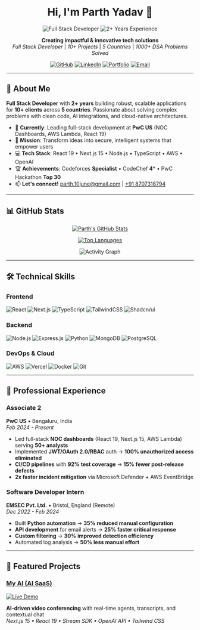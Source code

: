 <div align="center">

# Hi, I'm **Parth Yadav** 👋

![Full Stack Developer](https://img.shields.io/badge/Full%20Stack%20Developer-007ACC?style=for-the-badge&logo=react&logoColor=white)
![2+ Years Experience](https://img.shields.io/badge/2%2B%20Years-FF6B6B?style=for-the-badge&logo=clock&logoColor=white)

**Creating impactful & innovative tech solutions**  
*Full Stack Developer* | *10+ Projects* | *5 Countries* | *1000+ DSA Problems Solved*

[![GitHub](https://img.shields.io/badge/GitHub-181717?style=for-the-badge&logo=github&logoColor=white)](https://github.com/parthyadav10june)
[![LinkedIn](https://img.shields.io/badge/LinkedIn-0077B5?style=for-the-badge&logo=linkedin&logoColor=white)](https://linkedin.com/in/parthyadav10june)
[![Portfolio](https://img.shields.io/badge/Portfolio-000?style=for-the-badge&logo=globe&logoColor=white)](https://parthyadav.dev)
[![Email](https://img.shields.io/badge/Email-D14836?style=for-the-badge&logo=gmail&logoColor=white)](mailto:parth.10june@gmail.com)

</div>

---

## 🌟 **About Me**

**Full Stack Developer** with **2+ years** building robust, scalable applications for **10+ clients** across **5 countries**. Passionate about solving complex problems with clean code, AI integrations, and cloud-native architectures.

- 🔭 **Currently**: Leading full-stack development at **PwC US** (NOC Dashboards, AWS Lambda, React 19)
- 🎯 **Mission**: Transform ideas into secure, intelligent systems that empower users
- 💻 **Tech Stack**: React 19 • Next.js 15 • Node.js • TypeScript • AWS • OpenAI
- 🏆 **Achievements**: Codeforces **Specialist** • CodeChef **4*** • PwC Hackathon **Top 30**
- 📫 **Let's connect!** [parth.10june@gmail.com](mailto:parth.10june@gmail.com) | [+91 8707318794](tel:+918707318794)

---

## 📊 **GitHub Stats**

<div align="center">

[![Parth's GitHub Stats](https://github-readme-stats.vercel.app/api?username=parthyadav10june&show_icons=true&theme=radical&hide_border=true&include_all_commits=true)](https://github.com/anuraghazra/github-readme-stats)

[![Top Languages](https://github-readme-stats.vercel.app/api/top-langs/?username=parthyadav10june&layout=compact&theme=radical&hide_border=true)](https://github.com/anuraghazra/github-readme-stats)

![Activity Graph](https://github-readme-activity-graph.vercel.app/graph?username=parthyadav10june&theme=react-dark&hide_border=true)

</div>

---

## 🛠 **Technical Skills**

### **Frontend**
![React](https://img.shields.io/badge/React-19-blue?style=flat&logo=react&logoColor=white)
![Next.js](https://img.shields.io/badge/Next.js-15-black?style=flat&logo=next.js&logoColor=white)
![TypeScript](https://img.shields.io/badge/TypeScript-007ACC?style=flat&logo=typescript&logoColor=white)
![TailwindCSS](https://img.shields.io/badge/TailwindCSS-v4-06B6D4?style=flat&logo=tailwind&logoColor=white)
![Shadcn/ui](https://img.shields.io/badge/Shadcn--ui-F472B6?style=flat&logo=shadcn&logoColor=white)

### **Backend**
![Node.js](https://img.shields.io/badge/Node.js-3C873A?style=flat&logo=node.js&logoColor=white)
![Express.js](https://img.shields.io/badge/Express.js-404D59?style=flat&logo=express&logoColor=white)
![Python](https://img.shields.io/badge/Python-3776AB?style=flat&logo=python&logoColor=white)
![MongoDB](https://img.shields.io/badge/MongoDB-47A248?style=flat&logo=mongodb&logoColor=white)
![PostgreSQL](https://img.shields.io/badge/PostgreSQL-336791?style=flat&logo=postgresql&logoColor=white)

### **DevOps & Cloud**
![AWS](https://img.shields.io/badge/AWS-FF9900?style=flat&logo=amazon-aws&logoColor=white)
![Vercel](https://img.shields.io/badge/Vercel-000?style=flat&logo=vercel&logoColor=white)
![Docker](https://img.shields.io/badge/Docker-2496ED?style=flat&logo=docker&logoColor=white)
![Git](https://img.shields.io/badge/Git-F05032?style=flat&logo=git&logoColor=white)

---

## 💼 **Professional Experience**

### **Associate 2**  
**PwC US** • Bengaluru, India  
*Feb 2024 - Present*

- Led full-stack **NOC dashboards** (React 19, Next.js 15, AWS Lambda) serving **50+ analysts**
- Implemented **JWT/OAuth 2.0/RBAC** auth → **100% unauthorized access eliminated**
- **CI/CD pipelines** with **92% test coverage** → **15% fewer post-release defects**
- **2x faster incident mitigation** via Microsoft Defender + AWS EventBridge

### **Software Developer Intern**  
**EMSEC Pvt. Ltd.** • Bristol, England (Remote)  
*Dec 2022 - Feb 2024*

- Built **Python automation** → **35% reduced manual configuration**
- **API development** for email alerts → **25% faster critical response**
- **Custom filtering** → **30% improved detection efficiency**
- Automated log analysis → **50% less manual effort**

---

## 🚀 **Featured Projects**

### **[My AI (AI SaaS)](https://github.com/parthyadav10june/my-ai)**  
[![Live Demo](https://img.shields.io/badge/Live%20Demo-000?style=for-the-badge&logo=vercel&logoColor=white)](https://my-ai.parthyadav.dev)

**AI-driven video conferencing** with real-time agents, transcripts, and contextual chat  
*Next.js 15 • React 19 • Stream SDK • OpenAI API • Tailwind CSS*
